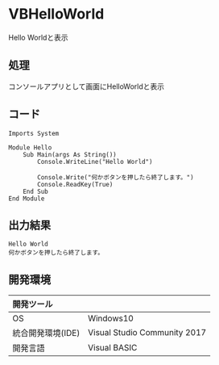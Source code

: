 # VBHelloWorld
Hello Worldと表示

## 処理
コンソールアプリとして画面にHelloWorldと表示

## コード
```
Imports System

Module Hello
    Sub Main(args As String())
        Console.WriteLine("Hello World")

        Console.Write("何かボタンを押したら終了します。")
        Console.ReadKey(True)
    End Sub
End Module
```

## 出力結果  
```
Hello World
何かボタンを押したら終了します。
```
  
## 開発環境
| 開発ツール |  |
|:-|:-|
| OS | Windows10 |
| 統合開発環境(IDE) | Visual Studio Community 2017 |
| 開発言語 | Visual BASIC |
